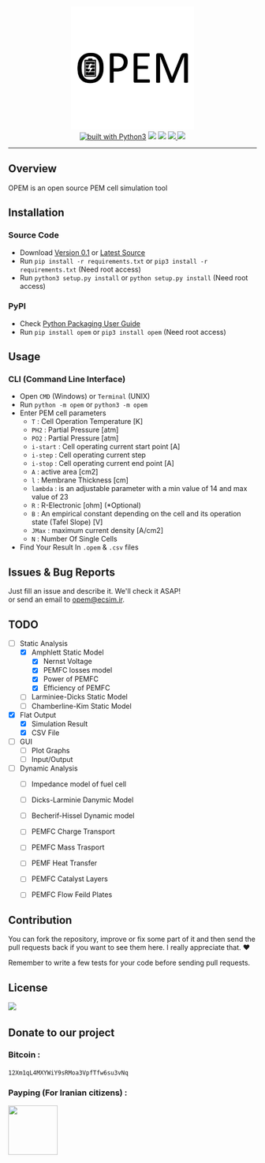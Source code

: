 <div align="center">
<img src="otherfile/logo.png" width=250px height=250px>
<br/>
<a href="https://www.python.org/"><img src="https://img.shields.io/badge/built%20with-Python3-green.svg" alt="built with Python3" /></a>
<a href="https://travis-ci.org/ECSIM/opem"><img src="https://travis-ci.org/ECSIM/opem.svg?branch=master"></a>
<a href="https://ci.appveyor.com/project/sepandhaghighi/opem"><img src="https://ci.appveyor.com/api/projects/status/h6qq5c806p1vu3v2?svg=true"></a>
<a href="https://codecov.io/gh/ECSIM/opem">
  <img src="https://codecov.io/gh/ECSIM/opem/branch/master/graph/badge.svg" />
</a>
<a class="badge-align" href="https://www.codacy.com/app/sepand-haghighi/opem?utm_source=github.com&amp;utm_medium=referral&amp;utm_content=ECSIM/opem&amp;utm_campaign=Badge_Grade"><img src="https://api.codacy.com/project/badge/Grade/361480463fb1477180f066e8f945037d"/></a>

</div>
	
----------

## Overview			
OPEM is an open source PEM cell simulation tool

## Installation		

### Source Code
- Download [Version 0.1](https://github.com/ecsim/opem/archive/v0.1.zip) or [Latest Source ](https://github.com/ecsim/opem/archive/master.zip)
- Run `pip install -r requirements.txt` or `pip3 install -r requirements.txt` (Need root access)
- Run `python3 setup.py install` or `python setup.py install` (Need root access)				

### PyPI


- Check [Python Packaging User Guide](https://packaging.python.org/installing/)     
- Run `pip install opem` or `pip3 install opem` (Need root access)

## Usage

### CLI (Command Line Interface)
- Open `CMD` (Windows) or `Terminal` (UNIX)
- Run `python -m opem` or `python3 -m opem`
- Enter PEM cell parameters
	-  `T` :  Cell Operation Temperature [K]
	-  `PH2` : Partial Pressure [atm]
	-  `PO2` : Partial Pressure [atm]
	-  `i-start` : Cell operating current start point [A]
	-  `i-step` : Cell operating current step
	-  `i-stop` : Cell operating current end point [A]
	-  `A` : active area [cm2]
	-  `l` : Membrane Thickness [cm]
	-  `lambda` : is an adjustable parameter with a min value of 14 and max value of 23
	-  `R` : R-Electronic [ohm] (*Optional) 
	-  `B` : An empirical constant depending on the cell and its operation state (Tafel Slope) [V]
	-  `JMax` : maximum current density [A/cm2]
	-  `N` : Number Of Single Cells
- Find Your Result In `.opem` & `.csv` files	

		

## Issues & Bug Reports			

Just fill an issue and describe it. We'll check it ASAP!							
or send an email to [opem@ecsim.ir](mailto:opem@ecsim.ir "opem@ecsim.ir"). 


## TODO		

- [ ] Static Analysis
  - [x] Amphlett Static Model
  	- [x] Nernst Voltage
  	- [x] PEMFC losses model
  	- [x] Power of PEMFC
  	- [x] Efficiency of PEMFC
  - [ ] Larminiee-Dicks Static Model
  - [ ] Chamberline-Kim Static Model
- [X] Flat Output
    - [x] Simulation Result
    - [X] CSV File
- [ ] GUI
  - [ ] Plot Graphs
  - [ ] Input/Output
- [ ] Dynamic Analysis
  - [ ] Impedance model of fuel cell
  - [ ] Dicks-Larminie Danymic Model
  - [ ] Becherif-Hissel Dynamic model
  - [ ] PEMFC Charge Transport
  - [ ] PEMFC Mass Trasport
  - [ ] PEMF Heat Transfer
  - [ ] PEMFC Catalyst Layers
  - [ ] PEMFC Flow Feild Plates


## Contribution			

You can fork the repository, improve or fix some part of it and then send the pull requests back if you want to see them here. I really appreciate that. ❤️			

Remember to write a few tests for your code before sending pull requests. 



## License

<a href="https://github.com/ecsim/opem/blob/master/LICENSE"><img src="https://img.shields.io/github/license/mashape/apistatus.svg"/></a>


## Donate to our project
								
<h3>Bitcoin :</h3>					

```12Xm1qL4MXYWiY9sRMoa3VpfTfw6su3vNq```			



<h3>Payping (For Iranian citizens) :</h3>

<a href="http://www.payping.net/sepandhaghighi" target="__blank"><img src="http://www.qpage.ir/images/payping.png" height=100px width=100px></a>	
